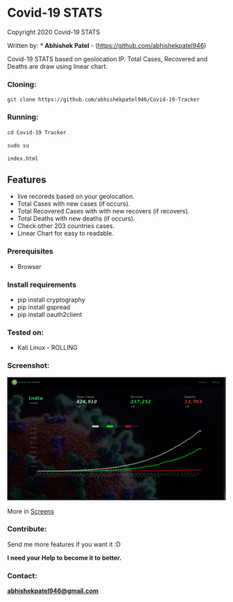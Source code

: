 # Covid-19 STATS

Copyright 2020 Covid-19 STATS

Written by: * **Abhishek Patel** - (https://github.com/abhishekpatel946)

Covid-19 STATS based on geolocation IP. Total Cases, Recovered and Deaths are draw using linear chart.

### Cloning:
```
git clone https://github.com/abhishekpatel946/Covid-19-Tracker
```

### Running:
```
cd Covid-19 Tracker
```

```
sudo su
```

```
index.html
```

## Features 

- live recoreds based on your geolocation.
- Total Cases with new cases (if occurs).
- Total Recovered Cases with with new recovers (if recovers).
- Total Deaths with new deaths (if occurs).
- Check other 203 countries cases.
- Linear Chart for easy to readable.

### Prerequisites

* Browser

### Install requirements

* pip install cryptography
* pip install gspread
* pip install oauth2client

### Tested on:

+ Kali Linux - ROLLING

### Screenshot:
![Shot](https://github.com/abhishekpatel946/Covid-19-Tracker/blob/master/Screens/Screen-01.png)

More in [Screens](Screens)

### Contribute:
Send me more features if you want it :D

**I need your Help to become it to better.**

### Contact:
**abhishekpatel946@gmail.com**
